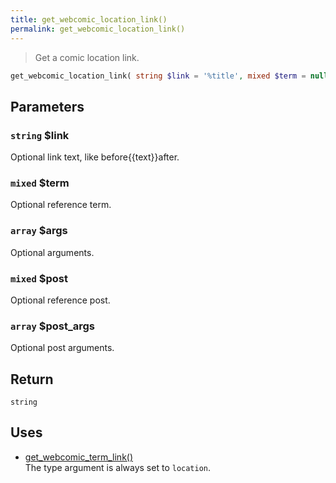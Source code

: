 ```yaml
---
title: get_webcomic_location_link()
permalink: get_webcomic_location_link()
---
```


> Get a comic location link.

```php
get_webcomic_location_link( string $link = '%title', mixed $term = null, array $args = [], mixed $post = null, array $post_args = [] ) : string
```

## Parameters

### `string` $link
Optional link text, like before\{\{text}}after.

### `mixed` $term
Optional reference term.

### `array` $args
Optional arguments.

### `mixed` $post
Optional reference post.

### `array` $post_args
Optional post arguments.

## Return

`string`

## Uses
- [get_webcomic_term_link()](get_webcomic_term_link())  
The type argument is always set to
`location`.
